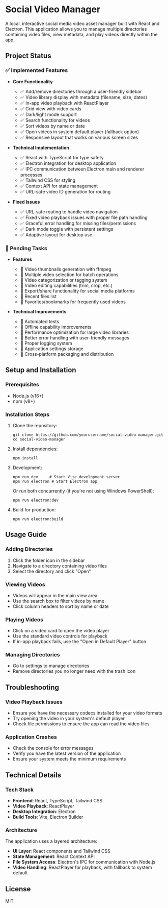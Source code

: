 # Social Video Manager

A local, interactive social media video asset manager built with React and Electron. This application allows you to manage multiple directories containing video files, view metadata, and play videos directly within the app.

## Project Status

### ✅ Implemented Features

- **Core Functionality**
  - ✅ Add/remove directories through a user-friendly sidebar
  - ✅ Video library display with metadata (filename, size, dates)
  - ✅ In-app video playback with ReactPlayer
  - ✅ Grid view with video cards
  - ✅ Dark/light mode support
  - ✅ Search functionality for videos
  - ✅ Sort videos by name or date
  - ✅ Open videos in system default player (fallback option)
  - ✅ Responsive layout that works on various screen sizes

- **Technical Implementation**
  - ✅ React with TypeScript for type safety
  - ✅ Electron integration for desktop application
  - ✅ IPC communication between Electron main and renderer processes
  - ✅ Tailwind CSS for styling
  - ✅ Context API for state management
  - ✅ URL-safe video ID generation for routing

- **Fixed Issues**
  - ✅ URL-safe routing to handle video navigation
  - ✅ Fixed video playback issues with proper file path handling
  - ✅ Graceful error handling for missing files/permissions
  - ✅ Dark mode toggle with persistent settings
  - ✅ Adaptive layout for desktop use

### 🚧 Pending Tasks

- **Features**
  - 🚧 Video thumbnails generation with ffmpeg
  - 🚧 Multiple video selection for batch operations
  - 🚧 Video categorization or tagging system
  - 🚧 Video editing capabilities (trim, crop, etc.)
  - 🚧 Export/share functionality for social media platforms
  - 🚧 Recent files list
  - 🚧 Favorites/bookmarks for frequently used videos

- **Technical Improvements**
  - 🚧 Automated tests
  - 🚧 Offline capability improvements
  - 🚧 Performance optimization for large video libraries
  - 🚧 Better error handling with user-friendly messages
  - 🚧 Proper logging system
  - 🚧 Application settings storage
  - 🚧 Cross-platform packaging and distribution

## Setup and Installation

### Prerequisites
- Node.js (v16+)
- npm (v8+)

### Installation Steps

1. Clone the repository:
   ```
   git clone https://github.com/yourusername/social-video-manager.git
   cd social-video-manager
   ```

2. Install dependencies:
   ```
   npm install
   ```

3. Development:
   ```
   npm run dev     # Start Vite development server
   npm run electron # Start Electron app
   ```

   Or run both concurrently (if you're not using Windows PowerShell):
   ```
   npm run electron:dev
   ```

4. Build for production:
   ```
   npm run electron:build
   ```

## Usage Guide

### Adding Directories
1. Click the folder icon in the sidebar
2. Navigate to a directory containing video files
3. Select the directory and click "Open"

### Viewing Videos
- Videos will appear in the main view area
- Use the search box to filter videos by name
- Click column headers to sort by name or date

### Playing Videos
- Click on a video card to open the video player
- Use the standard video controls for playback
- If in-app playback fails, use the "Open in Default Player" button

### Managing Directories
- Go to settings to manage directories
- Remove directories you no longer need with the trash icon

## Troubleshooting

### Video Playback Issues
- Ensure you have the necessary codecs installed for your video formats
- Try opening the video in your system's default player
- Check file permissions to ensure the app can read the video files

### Application Crashes
- Check the console for error messages
- Verify you have the latest version of the application
- Ensure your system meets the minimum requirements

## Technical Details

### Tech Stack
- **Frontend**: React, TypeScript, Tailwind CSS
- **Video Playback**: ReactPlayer
- **Desktop Integration**: Electron
- **Build Tools**: Vite, Electron Builder

### Architecture
The application uses a layered architecture:
- **UI Layer**: React components and Tailwind CSS
- **State Management**: React Context API
- **File System Access**: Electron's IPC for communication with Node.js
- **Video Handling**: ReactPlayer for playback, with fallback to system default

## License
MIT

